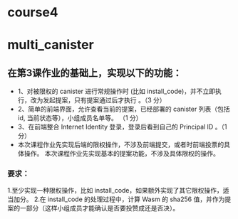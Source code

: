 # course4

# multi_canister
## 在第3课作业的基础上，实现以下的功能：
* 1、对被限权的 canister 进行常规操作时 (比如 install_code)，并不立即执行，改为发起提案，只有提案通过后才执行 。（3 分）
* 2、简单的前端界面，允许查看当前的提案，已经部署的 canister 列表（包括 id, 当前状态等），小组成员名单等。 （1 分）
* 3、在前端整合 Internet Identity 登录，登录后看到自己的 Principal ID 。（1 分） 
* 本次课程作业先实现后端的限权操作，不涉及前端提交，或者时前端投票的具体操作。
本次课程作业先实现基本的提案功能，不涉及具体限权的操作。
### 要求：
1.至少实现一种限权操作，比如 install_code，如果额外实现了其它限权操作，适当加分。
2.在 install_code 的处理过程中，计算 Wasm 的 sha256 值，并作为提案的一部分（这样小组成员才能确认是否要投赞成还是否决）。
